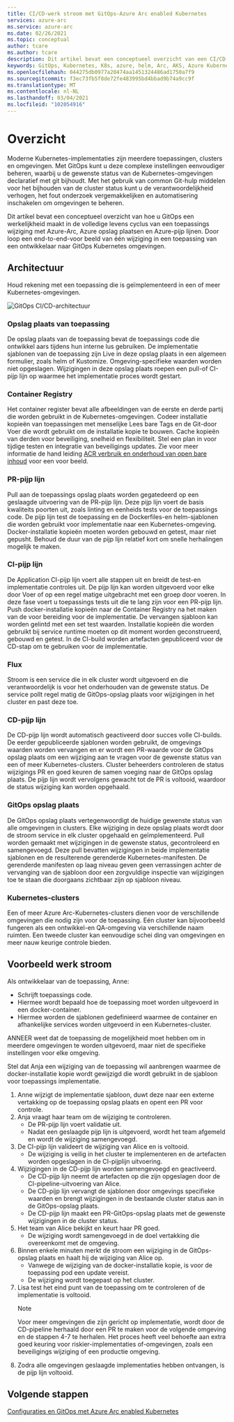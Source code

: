 ```yaml
---
title: CI/CD-werk stroom met GitOps-Azure Arc enabled Kubernetes
services: azure-arc
ms.service: azure-arc
ms.date: 02/26/2021
ms.topic: conceptual
author: tcare
ms.author: tcare
description: Dit artikel bevat een conceptueel overzicht van een CI/CD-werk stroom met behulp van GitOps
keywords: GitOps, Kubernetes, K8s, azure, helm, Arc, AKS, Azure Kubernetes service, containers, CI, CD, Azure DevOps
ms.openlocfilehash: 044275db0977a20474aa1451324486ad1750a7f9
ms.sourcegitcommit: f3ec73fb5f8de72fe483995bd4bbad9b74a9cc9f
ms.translationtype: MT
ms.contentlocale: nl-NL
ms.lasthandoff: 03/04/2021
ms.locfileid: "102054916"
---
```

# <a name="overview"></a>Overzicht

Moderne Kubernetes-implementaties zijn meerdere toepassingen, clusters en omgevingen. Met GitOps kunt u deze complexe instellingen eenvoudiger beheren, waarbij u de gewenste status van de Kubernetes-omgevingen declaratief met git bijhoudt. Met het gebruik van common Git-hulp middelen voor het bijhouden van de cluster status kunt u de verantwoordelijkheid verhogen, het fout onderzoek vergemakkelijken en automatisering inschakelen om omgevingen te beheren.

Dit artikel bevat een conceptueel overzicht van hoe u GitOps een werkelijkheid maakt in de volledige levens cyclus van een toepassings wijziging met Azure-Arc, Azure opslag plaatsen en Azure-pijp lijnen. Door loop een end-to-end-voor beeld van één wijziging in een toepassing van een ontwikkelaar naar GitOps Kubernetes omgevingen.

## <a name="architecture"></a>Architectuur

Houd rekening met een toepassing die is geïmplementeerd in een of meer Kubernetes-omgevingen.

![GitOps CI/CD-architectuur](./media/gitops-arch.png)
### <a name="application-repo"></a>Opslag plaats van toepassing
De opslag plaats van de toepassing bevat de toepassings code die ontwikkel aars tijdens hun interne lus gebruiken. De implementatie sjablonen van de toepassing zijn Live in deze opslag plaats in een algemeen formulier, zoals helm of Kustomize. Omgeving-specifieke waarden worden niet opgeslagen. Wijzigingen in deze opslag plaats roepen een pull-of CI-pijp lijn op waarmee het implementatie proces wordt gestart.
### <a name="container-registry"></a>Container Registry
Het container register bevat alle afbeeldingen van de eerste en derde partij die worden gebruikt in de Kubernetes-omgevingen. Codeer installatie kopieën van toepassingen met menselijke Lees bare Tags en de Git-door Voer die wordt gebruikt om de installatie kopie te bouwen. Cache kopieën van derden voor beveiliging, snelheid en flexibiliteit. Stel een plan in voor tijdige testen en integratie van beveiligings updates. Zie voor meer informatie de hand leiding [ACR verbruik en onderhoud van open bare inhoud](https://docs.microsoft.com/azure/container-registry/tasks-consume-public-content) voor een voor beeld.
### <a name="pr-pipeline"></a>PR-pijp lijn
Pull aan de toepassings opslag plaats worden gegatedeerd op een geslaagde uitvoering van de PR-pijp lijn. Deze pijp lijn voert de basis kwaliteits poorten uit, zoals linting en eenheids tests voor de toepassings code. De pijp lijn test de toepassing en de Dockerfiles-en helm-sjablonen die worden gebruikt voor implementatie naar een Kubernetes-omgeving. Docker-installatie kopieën moeten worden gebouwd en getest, maar niet gepusht. Behoud de duur van de pijp lijn relatief kort om snelle herhalingen mogelijk te maken.
### <a name="ci-pipeline"></a>CI-pijp lijn
De Application CI-pijp lijn voert alle stappen uit en breidt de test-en implementatie controles uit. De pijp lijn kan worden uitgevoerd voor elke door Voer of op een regel matige uitgebracht met een groep door voeren. In deze fase voert u toepassings tests uit die te lang zijn voor een PR-pijp lijn. Push docker-installatie kopieën naar de Container Registry na het maken van de voor bereiding voor de implementatie. De vervangen sjabloon kan worden gelintd met een set test waarden. Installatie kopieën die worden gebruikt bij service runtime moeten op dit moment worden geconstrueerd, gebouwd en getest. In de CI-build worden artefacten gepubliceerd voor de CD-stap om te gebruiken voor de implementatie.
### <a name="flux"></a>Flux
Stroom is een service die in elk cluster wordt uitgevoerd en die verantwoordelijk is voor het onderhouden van de gewenste status. De service pollt regel matig de GitOps-opslag plaats voor wijzigingen in het cluster en past deze toe.
### <a name="cd-pipeline"></a>CD-pijp lijn
De CD-pijp lijn wordt automatisch geactiveerd door succes volle CI-builds. De eerder gepubliceerde sjablonen worden gebruikt, de omgevings waarden worden vervangen en er wordt een PR-waarde voor de GitOps opslag plaats om een wijziging aan te vragen voor de gewenste status van een of meer Kubernetes-clusters. Cluster beheerders controleren de status wijzigings PR en goed keuren de samen voeging naar de GitOps opslag plaats. De pijp lijn wordt vervolgens gewacht tot de PR is voltooid, waardoor de status wijziging kan worden opgehaald.
### <a name="gitops-repo"></a>GitOps opslag plaats
De GitOps opslag plaats vertegenwoordigt de huidige gewenste status van alle omgevingen in clusters. Elke wijziging in deze opslag plaats wordt door de stroom service in elk cluster opgehaald en geïmplementeerd. Pull worden gemaakt met wijzigingen in de gewenste status, gecontroleerd en samengevoegd. Deze pull bevatten wijzigingen in beide implementatie sjablonen en de resulterende gerenderde Kubernetes-manifesten. De gerenderde manifesten op laag niveau geven geen verrassingen achter de vervanging van de sjabloon door een zorgvuldige inspectie van wijzigingen toe te staan die doorgaans zichtbaar zijn op sjabloon niveau.
### <a name="kubernetes-clusters"></a>Kubernetes-clusters
Een of meer Azure Arc-Kubernetes-clusters dienen voor de verschillende omgevingen die nodig zijn voor de toepassing. Eén cluster kan bijvoorbeeld fungeren als een ontwikkel-en QA-omgeving via verschillende naam ruimten. Een tweede cluster kan eenvoudige schei ding van omgevingen en meer nauw keurige controle bieden.
## <a name="example-workflow"></a>Voorbeeld werk stroom
Als ontwikkelaar van de toepassing, Anne:
* Schrijft toepassings code.
* Hiermee wordt bepaald hoe de toepassing moet worden uitgevoerd in een docker-container.
* Hiermee worden de sjablonen gedefinieerd waarmee de container en afhankelijke services worden uitgevoerd in een Kubernetes-cluster.

ANNEER weet dat de toepassing de mogelijkheid moet hebben om in meerdere omgevingen te worden uitgevoerd, maar niet de specifieke instellingen voor elke omgeving.

Stel dat Anja een wijziging van de toepassing wil aanbrengen waarmee de docker-installatie kopie wordt gewijzigd die wordt gebruikt in de sjabloon voor toepassings implementatie.

1. Anne wijzigt de implementatie sjabloon, duwt deze naar een externe vertakking op de toepassing opslag plaats en opent een PR voor controle.
2. Anja vraagt haar team om de wijziging te controleren.
    * De PR-pijp lijn voert validatie uit.
    * Nadat een geslaagde pijp lijn is uitgevoerd, wordt het team afgemeld en wordt de wijziging samengevoegd.
3. De CI-pijp lijn valideert de wijziging van Alice en is voltooid.
    * De wijziging is veilig in het cluster te implementeren en de artefacten worden opgeslagen in de CI-pijplijn uitvoering.
4. Wijzigingen in de CD-pijp lijn worden samengevoegd en geactiveerd.
    * De CD-pijp lijn neemt de artefacten op die zijn opgeslagen door de CI-pipeline-uitvoering van Alice.
    * De CD-pijp lijn vervangt de sjablonen door omgevings specifieke waarden en brengt wijzigingen in de bestaande cluster status aan in de GitOps-opslag plaats.
    * De CD-pijp lijn maakt een PR-GitOps-opslag plaats met de gewenste wijzigingen in de cluster status.
5. Het team van Alice bekijkt en keurt haar PR goed.
    * De wijziging wordt samengevoegd in de doel vertakking die overeenkomt met de omgeving.
6. Binnen enkele minuten merkt de stroom een wijziging in de GitOps-opslag plaats en haalt hij de wijziging van Alice op.
    * Vanwege de wijziging van de docker-installatie kopie, is voor de toepassing pod een update vereist.
    * De wijziging wordt toegepast op het cluster.
7. Lisa test het eind punt van de toepassing om te controleren of de implementatie is voltooid.
   > [!NOTE]
   > Voor meer omgevingen die zijn gericht op implementatie, wordt door de CD-pipeline herhaald door een PR te maken voor de volgende omgeving en de stappen 4-7 te herhalen. Het proces heeft veel behoefte aan extra goed keuring voor riskier-implementaties of-omgevingen, zoals een beveiligings wijziging of een productie omgeving.
8.  Zodra alle omgevingen geslaagde implementaties hebben ontvangen, is de pijp lijn voltooid.

## <a name="next-steps"></a>Volgende stappen
[Configuraties en GitOps met Azure Arc enabled Kubernetes](./conceptual-configurations.md)
